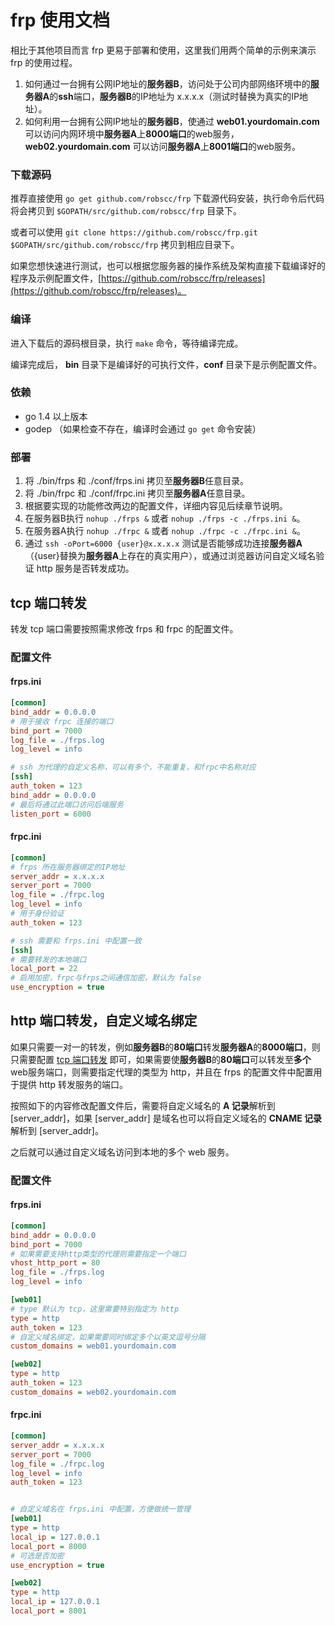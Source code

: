 # frp 使用文档

相比于其他项目而言 frp 更易于部署和使用，这里我们用两个简单的示例来演示 frp 的使用过程。

1. 如何通过一台拥有公网IP地址的**服务器B**，访问处于公司内部网络环境中的**服务器A**的**ssh**端口，**服务器B**的IP地址为 x.x.x.x（测试时替换为真实的IP地址）。
2. 如何利用一台拥有公网IP地址的**服务器B**，使通过 **web01.yourdomain.com** 可以访问内网环境中**服务器A**上**8000端口**的web服务，**web02.yourdomain.com** 可以访问**服务器A**上**8001端口**的web服务。

### 下载源码

推荐直接使用 `go get github.com/robscc/frp` 下载源代码安装，执行命令后代码将会拷贝到 `$GOPATH/src/github.com/robscc/frp` 目录下。

或者可以使用 `git clone https://github.com/robscc/frp.git $GOPATH/src/github.com/robscc/frp` 拷贝到相应目录下。

如果您想快速进行测试，也可以根据您服务器的操作系统及架构直接下载编译好的程序及示例配置文件，[https://github.com/robscc/frp/releases](https://github.com/robscc/frp/releases)。

### 编译

进入下载后的源码根目录，执行 `make` 命令，等待编译完成。

编译完成后， **bin** 目录下是编译好的可执行文件，**conf** 目录下是示例配置文件。

### 依赖

* go 1.4 以上版本
* godep （如果检查不存在，编译时会通过 `go get` 命令安装）

### 部署

1. 将 ./bin/frps 和 ./conf/frps.ini 拷贝至**服务器B**任意目录。
2. 将 ./bin/frpc 和 ./conf/frpc.ini 拷贝至**服务器A**任意目录。
3. 根据要实现的功能修改两边的配置文件，详细内容见后续章节说明。
4. 在服务器B执行 `nohup ./frps &` 或者 `nohup ./frps -c ./frps.ini &`。
5. 在服务器A执行 `nohup ./frpc &` 或者 `nohup ./frpc -c ./frpc.ini &`。
6. 通过 `ssh -oPort=6000 {user}@x.x.x.x` 测试是否能够成功连接**服务器A**（{user}替换为**服务器A**上存在的真实用户），或通过浏览器访问自定义域名验证 http 服务是否转发成功。

## tcp 端口转发

转发 tcp 端口需要按照需求修改 frps 和 frpc 的配置文件。

### 配置文件

#### frps.ini

```ini
[common]
bind_addr = 0.0.0.0
# 用于接收 frpc 连接的端口
bind_port = 7000
log_file = ./frps.log
log_level = info

# ssh 为代理的自定义名称，可以有多个，不能重复，和frpc中名称对应
[ssh]
auth_token = 123 
bind_addr = 0.0.0.0
# 最后将通过此端口访问后端服务
listen_port = 6000
```

#### frpc.ini

```ini
[common]
# frps 所在服务器绑定的IP地址
server_addr = x.x.x.x
server_port = 7000
log_file = ./frpc.log
log_level = info
# 用于身份验证
auth_token = 123 

# ssh 需要和 frps.ini 中配置一致
[ssh]
# 需要转发的本地端口
local_port = 22
# 启用加密，frpc与frps之间通信加密，默认为 false
use_encryption = true
```

## http 端口转发，自定义域名绑定

如果只需要一对一的转发，例如**服务器B**的**80端口**转发**服务器A**的**8000端口**，则只需要配置 [tcp 端口转发](/doc/quick_start_zh.md#tcp-端口转发) 即可，如果需要使**服务器B**的**80端口**可以转发至**多个**web服务端口，则需要指定代理的类型为 http，并且在 frps 的配置文件中配置用于提供 http 转发服务的端口。

按照如下的内容修改配置文件后，需要将自定义域名的 **A 记录**解析到 [server_addr]，如果 [server_addr] 是域名也可以将自定义域名的 **CNAME 记录**解析到 [server_addr]。

之后就可以通过自定义域名访问到本地的多个 web 服务。

### 配置文件

#### frps.ini

```ini
[common]
bind_addr = 0.0.0.0
bind_port = 7000
# 如果需要支持http类型的代理则需要指定一个端口
vhost_http_port = 80
log_file = ./frps.log
log_level = info

[web01]
# type 默认为 tcp，这里需要特别指定为 http
type = http
auth_token = 123
# 自定义域名绑定，如果需要同时绑定多个以英文逗号分隔
custom_domains = web01.yourdomain.com

[web02]
type = http
auth_token = 123
custom_domains = web02.yourdomain.com
```

#### frpc.ini

```ini
[common]
server_addr = x.x.x.x
server_port = 7000
log_file = ./frpc.log
log_level = info
auth_token = 123 


# 自定义域名在 frps.ini 中配置，方便做统一管理
[web01]
type = http
local_ip = 127.0.0.1
local_port = 8000
# 可选是否加密
use_encryption = true

[web02]
type = http
local_ip = 127.0.0.1
local_port = 8001
```
